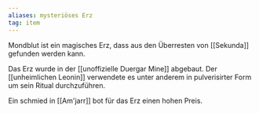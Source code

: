 ```yaml
---
aliases: mysteriöses Erz
tag: item
---
```


Mondblut ist ein magisches Erz, dass aus den Überresten von [[Sekunda]] gefunden werden kann.

Das Erz wurde in der [[unoffizielle Duergar Mine]] abgebaut. Der [[unheimlichen Leonin]] verwendete es unter anderem in pulverisirter Form um sein Ritual durchzuführen.

Ein schmied in [[Am'jarr]] bot für das Erz einen hohen Preis.

